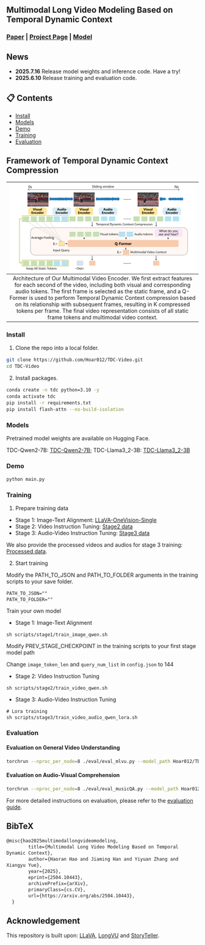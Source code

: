 ## Multimodal Long Video Modeling Based on Temporal Dynamic Context

### [Paper](https://arxiv.org/abs/2504.10443) | [Project Page](https://hoar012.github.io/TDC-Project/) | [Model](https://huggingface.co/Hoar012/TDC-Qwen2-7B)


## News
- **2025.7.16** Release model weights and inference code. Have a try!
- **2025.6.10** Release training and evaluation code.

<!-- ## Unified Multimodal Long Video Understanding
| <img src="./images/teaser.png" alt="MM-Video" width="600"> |
|:--:| -->


## 📋 Contents

- [Install](#install)
- [Models](#models)
- [Demo](#demo)
- [Training](#training)
- [Evaluation](#evaluation)


<!-- Note: 🚧 This repository is under construction 🚧 -- Please check back for updates! -->

## Framework of Temporal Dynamic Context Compression
| ![TDC](./images/framework.png) |
|:--:|
| Architecture of Our Multimodal Video Encoder. We first extract features for each second of the video, including both visual and corresponding audio tokens. The first frame is selected as the static frame, and a Q-Former is used to perform Temporal Dynamic Context compression based on its relationship with subsequent frames, resulting in K compressed tokens per frame. The final video representation consists of all static frame tokens and multimodal video context. |

### Install

1. Clone the repo into a local folder.

```bash
git clone https://github.com/Hoar012/TDC-Video.git
cd TDC-Video
```

2. Install packages.

```bash
conda create -n tdc python=3.10 -y
conda activate tdc
pip install -r requirements.txt
pip install flash-attn --no-build-isolation
```

### Models
Pretrained model weights are available on Hugging Face.

TDC-Qwen2-7B: [TDC-Qwen2-7B](https://huggingface.co/Hoar012/TDC-Qwen2-7B); TDC-Llama3_2-3B: [TDC-Llama3_2-3B](https://huggingface.co/Hoar012/TDC-Llama3_2-3B)

### Demo

```bash
python main.py
```

### Training

1. Prepare training data

+ Stage 1: Image-Text Alignment: [LLaVA-OneVision-Single](https://huggingface.co/datasets/lmms-lab/LLaVA-OneVision-Data)
+ Stage 2: Video Instruction Tuning: [Stage2 data](https://huggingface.co/datasets/Hoar012/TDC_training_data/tree/main/stage2_data)
+ Stage 3: Audio-Video Instruction Tuning: [Stage3 data](https://huggingface.co/datasets/Hoar012/TDC_training_data/tree/main/stage3_data)

We also provide the processed videos and audios for stage 3 training: [Processed data](https://huggingface.co/datasets/Hoar012/TDC_training_data).

2. Start training

Modify the PATH_TO_JSON and PATH_TO_FOLDER arguments in the training scripts to your save folder.

```
PATH_TO_JSON=""
PATH_TO_FOLDER=""
```
Train your own model
+ Stage 1: Image-Text Alignment
```
sh scripts/stage1/train_image_qwen.sh
```

Modify PREV_STAGE_CHECKPOINT in the training scripts to your first stage model path

Change `image_token_len` and `query_num_list` in `config.json` to 144

+ Stage 2: Video Instruction Tuning
```
sh scripts/stage2/train_video_qwen.sh
```

+ Stage 3: Audio-Video Instruction Tuning
```
# Lora training
sh scripts/stage3/train_video_audio_qwen_lora.sh
```

### Evaluation

#### Evaluation on General Video Understanding
```bash
torchrun --nproc_per_node=8 ./eval/eval_mlvu.py --model_path Hoar012/TDC-Qwen2-7B --model_name cambrian_qwen --version qwen --data_path eval/MLVU
```

#### Evaluation on Audio-Visual Comprehension
```bash
torchrun --nproc_per_node=8 ./eval/eval_musicQA.py --model_path Hoar012/TDC-Qwen2-7B --model_name cambrian_qwen --version qwen --data_path eval/Music-AVQA --test_file eval/Music-AVQA/avqa-test.json
```

For more detailed instructions on evaluation, please refer to the [evaluation guide](https://github.com/Hoar012/TDC-Video/blob/main/eval/README.md).

## BibTeX
```
@misc{hao2025multimodallongvideomodeling,
        title={Multimodal Long Video Modeling Based on Temporal Dynamic Context}, 
        author={Haoran Hao and Jiaming Han and Yiyuan Zhang and Xiangyu Yue},
        year={2025},
        eprint={2504.10443},
        archivePrefix={arXiv},
        primaryClass={cs.CV},
        url={https://arxiv.org/abs/2504.10443}, 
  }
```


## Acknowledgement

This repository is built upon: [LLaVA](https://github.com/haotian-liu/LLaVA), [LongVU](https://github.com/Vision-CAIR/LongVU) and [StoryTeller](https://github.com/hyc2026/storyteller).